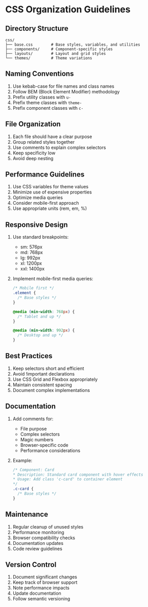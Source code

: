 # CSS Organization Guidelines

## Directory Structure

```
css/
├── base.css        # Base styles, variables, and utilities
├── components/     # Component-specific styles
├── layouts/        # Layout and grid styles
└── themes/         # Theme variations
```

## Naming Conventions

1. Use kebab-case for file names and class names
2. Follow BEM (Block Element Modifier) methodology
3. Prefix utility classes with `u-`
4. Prefix theme classes with `theme-`
5. Prefix component classes with `c-`

## File Organization

1. Each file should have a clear purpose
2. Group related styles together
3. Use comments to explain complex selectors
4. Keep specificity low
5. Avoid deep nesting

## Performance Guidelines

1. Use CSS variables for theme values
2. Minimize use of expensive properties
3. Optimize media queries
4. Consider mobile-first approach
5. Use appropriate units (rem, em, %)

## Responsive Design

1. Use standard breakpoints:
   - sm: 576px
   - md: 768px
   - lg: 992px
   - xl: 1200px
   - xxl: 1400px

2. Implement mobile-first media queries:

   ```css
   /* Mobile first */
   .element {
     /* Base styles */
   }

   @media (min-width: 768px) {
     /* Tablet and up */
   }

   @media (min-width: 992px) {
     /* Desktop and up */
   }
   ```

## Best Practices

1. Keep selectors short and efficient
2. Avoid !important declarations
3. Use CSS Grid and Flexbox appropriately
4. Maintain consistent spacing
5. Document complex implementations

## Documentation

1. Add comments for:
   - File purpose
   - Complex selectors
   - Magic numbers
   - Browser-specific code
   - Performance considerations

2. Example:
   ```css
   /* Component: Card
   * Description: Standard card component with hover effects
   * Usage: Add class 'c-card' to container element
   */
   .c-card {
     /* Base styles */
   }
   ```

## Maintenance

1. Regular cleanup of unused styles
2. Performance monitoring
3. Browser compatibility checks
4. Documentation updates
5. Code review guidelines

## Version Control

1. Document significant changes
2. Keep track of browser support
3. Note performance impacts
4. Update documentation
5. Follow semantic versioning
